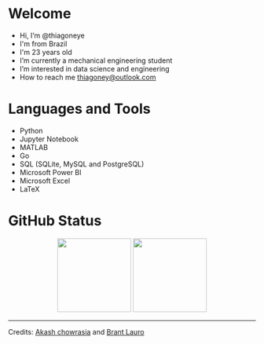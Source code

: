# Welcome

- Hi, I’m @thiagoneye
- I'm from Brazil
- I'm 23 years old
- I’m currently a mechanical engineering student
- I’m interested in data science and engineering
- How to reach me thiagoney@outlook.com

# Languages and Tools

- Python
- Jupyter Notebook
- MATLAB
- Go
- SQL (SQLite, MySQL and PostgreSQL)
- Microsoft Power BI
- Microsoft Excel
- LaTeX

# GitHub Status

<p align= "center">
  <img height= "150" src="https://github-readme-stats.vercel.app/api?username=thiagoneye&theme=react&show_icons=true&include_all_commits=true" />
  <img height= "150" src="https://github-readme-stats.vercel.app/api/top-langs/?username=thiagoneye&theme=react&layout=compact" />
</p>

---

Credits: [Akash chowrasia](https://github.com/Akash-chowrasia) and [Brant Lauro](https://github.com/BrantLauro) 

<!---
thiagoneye/thiagoneye is a ✨ special ✨ repository because its `README.md` (this file) appears on your GitHub profile.
You can click the Preview link to take a look at your changes.
--->
